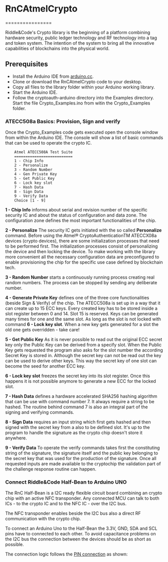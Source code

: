 # RnCAtmelCrypto
================

Riddle&Code's Crypto library is the beginning of a platform combining hardware security, public ledger technology and RF technology into a tag and token system. The intention of the system to bring all the innovative capabilities of blockchains into the physical world.

## Prerequisites

- Install the Arduino IDE from [arduino.cc](https://www.arduino.cc/en/Main/Software).
- Clone or download the RnCAtmelCrypto code to your desktop.
- Copy all files to the library folder within your Arduino working library.
- Start the Arduino IDE.
- Follow the cryptoauth-arduino directory into the Examples directory. Start the file Crypto_Examples.ino from witin the Crypto_Examples folder.

### ATECC508a Basics: Provision, Sign and verify

Once the Crypto_Examples code gets executed open the console window from within the Arduino IDE. The console will show a list of basic commands that can be used to operate the crypto IC.

```
    Atmel ATECC508A Test Suite
    ==========================
    1 - Chip Info
    2 - Personalize
    3 - Random Number
    4 - Gen Private Key
    5 - Get Public Key
    6 - Lock key slot
    7 - Hash Data
    8 - Sign Data
    9 - Verify Data
    Choice [1 - 9]
```

**1 - Chip Info** informs about serial and revision number of the specific security IC and about the status of configuration and data zone. The configuration zone defines the most important functionalities of the chip.

**2 - Personalize** The security IC gets initiated with the so called **Personalize** command.
Before using the Atmel® CryptoAuthenticationTM ATECCX08a devices (crypto devices), there are some initialization processes that need to be performed first. The initialization processes consist of personalizing the device and then locking the device.
To make working with the library more convenient all the necessary configuration data are preconfigured to enable provisioning the chip for the specific use case defined by blockchain tech.

**3 - Random Number** starts a continuously running process creating real random numbers. The process can be stopped by sending any deliberate number.

**4 - Generate Private Key** defines one of the three core functionalities (beside Sign & Verify) of the chip. The ATECC508a is set up in a way that it can create up to 15 ECC keys. Every created key has to be stored inside a slot register between 0 and 14. Slot 15 is reserved. Keys can be generated many times for one and the same slot. As long as the slot is not locked with command **6 - Lock key slot**. When a new key gets generated for a slot the old one gets overridden - take care!

**5 - Get Public Key** As it is never possible to read out the original ECC secret key only the Public Key can be derived from a specify slot. When the Public Key gets requested the program also asks for the slot number the according Secret Key is stored in.
Although the secret key can not be read out the key can be used to derive other keys. This way the secret key of one slot can become the seed for another ECC key.

**6 - Lock key slot** freezes the secret key into its slot register. Once this happens it is not possible anymore to generate a new ECC for the locked slot.

**7 - Hash Data** defines a hardware accelerated SHA256 hashing algorithm that can be use with command number 7. It always require a string to be hashed. The routine behind command 7 is also an integral part of the signing and verifying commands.

**8 - Sign Data** requires an input string which first gets hashed and then signed with the secret key from a also to be defined slot. It's up to the program to handle the signature as the crypto chip doesn't store it anywhere.

**9 - Verify Data** To operate the verify commands takes first the constituting string of the signature, the signature itself and the public key belonging to the secret key that was used for the production of the signature. Once all requested inputs are made available to the cryptochip the validation part of the challenge response routine can happen.


### Connect Riddle&Code Half-Bean to Arduino UNO

The RnC Half-Bean is a I2C ready flexible circuit board combining an crypto chip with an active NFC transponder. Any connected MCU can talk to both ICs - to the crypto IC and to the NFC IC - over the I2C bus.

The NFC transponder enables beside the I2C bus also a direct RF communication with the crypto chip.

To connect an Arduino Uno to the Half-Bean the 3.3V, GND, SDA and SCL pins have to connected to each other. To avoid capacitance problems on the I2C bus the connection between the devices should be as short as possible.

The connection logic follows the [PIN connection](imgs/halfbean_uno_connect.png) as shown:

